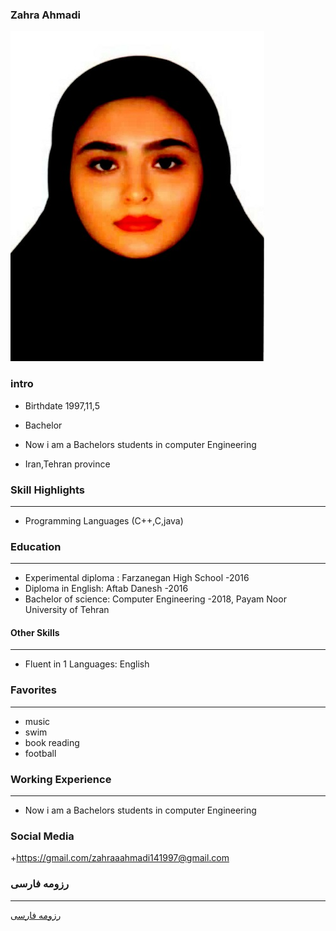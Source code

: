 ### Zahra Ahmadi
<img src="pic.jpeg">

### intro

+ Birthdate 1997,11,5

+ Bachelor

+ Now i am a Bachelors students in computer Engineering
 
+ Iran,Tehran province 

### Skill Highlights
---
+ Programming Languages (C++,C,java)

### Education
---
+ Experimental diploma : Farzanegan   High School
 -2016
+ Diploma in English: Aftab Danesh
  -2016
+ Bachelor of science: Computer Engineering
  -2018, Payam Noor University of Tehran
 #### Other Skills
---
+ Fluent in 1 Languages: English
### Favorites
---
+ music 
+ swim
+ book reading 
+ football 
### Working Experience
---
+ Now i am a Bachelors students in computer Engineering 
### Social Media

+https://gmail.com/zahraaahmadi141997@gmail.com
### رزومه فارسی 
---


[رزومه فارسی](/index.html)
